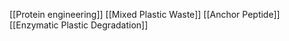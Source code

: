 [[Protein engineering]]
[[Mixed Plastic Waste]]
[[Anchor Peptide]]
[[Enzymatic Plastic Degradation]]
